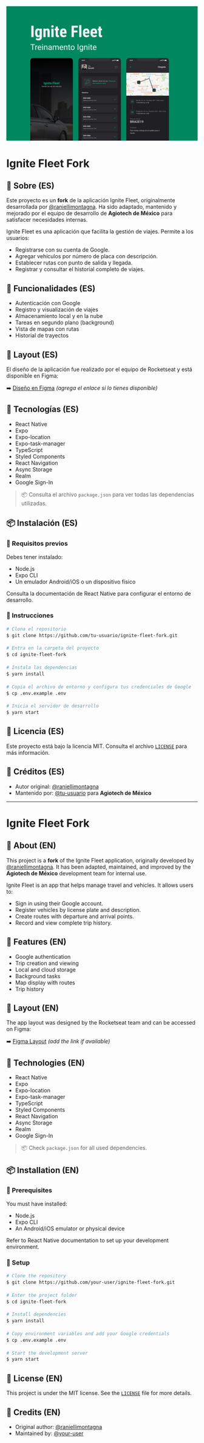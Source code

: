 <div>
  <img src="assets/illustration.png" alt="Ignite Fleet" />
</div>

# Ignite Fleet Fork

## 📝 Sobre (ES)

Este proyecto es un **fork** de la aplicación Ignite Fleet, originalmente desarrollada por [@raniellimontagna](https://github.com/raniellimontagna). Ha sido adaptado, mantenido y mejorado por el equipo de desarrollo de **Agiotech de México** para satisfacer necesidades internas.

Ignite Fleet es una aplicación que facilita la gestión de viajes. Permite a los usuarios:

* Registrarse con su cuenta de Google.
* Agregar vehículos por número de placa con descripción.
* Establecer rutas con punto de salida y llegada.
* Registrar y consultar el historial completo de viajes.

## 🔖 Funcionalidades (ES)

* Autenticación con Google
* Registro y visualización de viajes
* Almacenamiento local y en la nube
* Tareas en segundo plano (background)
* Vista de mapas con rutas
* Historial de trayectos

## 🎨 Layout (ES)

El diseño de la aplicación fue realizado por el equipo de Rocketseat y está disponible en Figma:

➡️ [Diseño en Figma](#) *(agrega el enlace si lo tienes disponible)*

## 🚀 Tecnologías (ES)

* React Native
* Expo
* Expo-location
* Expo-task-manager
* TypeScript
* Styled Components
* React Navigation
* Async Storage
* Realm
* Google Sign-In

> 📦 Consulta el archivo `package.json` para ver todas las dependencias utilizadas.

## 📦 Instalación (ES)

### 🚧 Requisitos previos

Debes tener instalado:

* Node.js
* Expo CLI
* Un emulador Android/iOS o un dispositivo físico

Consulta la documentación de React Native para configurar el entorno de desarrollo.

### 🔧 Instrucciones

```bash
# Clona el repositorio
$ git clone https://github.com/tu-usuario/ignite-fleet-fork.git

# Entra en la carpeta del proyecto
$ cd ignite-fleet-fork

# Instala las dependencias
$ yarn install

# Copia el archivo de entorno y configura tus credenciales de Google
$ cp .env.example .env

# Inicia el servidor de desarrollo
$ yarn start
```

## 📄 Licencia (ES)

Este proyecto está bajo la licencia MIT. Consulta el archivo [`LICENSE`](./LICENSE) para más información.

## 👤 Créditos (ES)

* Autor original: [@raniellimontagna](https://github.com/raniellimontagna)
* Mantenido por: [@tu-usuario](https://github.com/CarlosBarreto) para **Agiotech de México**

---

# Ignite Fleet Fork

## 📝 About (EN)

This project is a **fork** of the Ignite Fleet application, originally developed by [@raniellimontagna](https://github.com/raniellimontagna). It has been adapted, maintained, and improved by the **Agiotech de México** development team for internal use.

Ignite Fleet is an app that helps manage travel and vehicles. It allows users to:

* Sign in using their Google account.
* Register vehicles by license plate and description.
* Create routes with departure and arrival points.
* Record and view complete trip history.

## 🔖 Features (EN)

* Google authentication
* Trip creation and viewing
* Local and cloud storage
* Background tasks
* Map display with routes
* Trip history

## 🎨 Layout (EN)

The app layout was designed by the Rocketseat team and can be accessed on Figma:

➡️ [Figma Layout](#) *(add the link if available)*

## 🚀 Technologies (EN)

* React Native
* Expo
* Expo-location
* Expo-task-manager
* TypeScript
* Styled Components
* React Navigation
* Async Storage
* Realm
* Google Sign-In

> 📦 Check `package.json` for all used dependencies.

## 📦 Installation (EN)

### 🚧 Prerequisites

You must have installed:

* Node.js
* Expo CLI
* An Android/iOS emulator or physical device

Refer to React Native documentation to set up your development environment.

### 🔧 Setup

```bash
# Clone the repository
$ git clone https://github.com/your-user/ignite-fleet-fork.git

# Enter the project folder
$ cd ignite-fleet-fork

# Install dependencies
$ yarn install

# Copy environment variables and add your Google credentials
$ cp .env.example .env

# Start the development server
$ yarn start
```

## 📄 License (EN)

This project is under the MIT license. See the [`LICENSE`](./LICENSE) file for more details.

## 👤 Credits (EN)

* Original author: [@raniellimontagna](https://github.com/raniellimontagna)
* Maintained by: [@your-user](https://github.com/CarlosBarreto)
